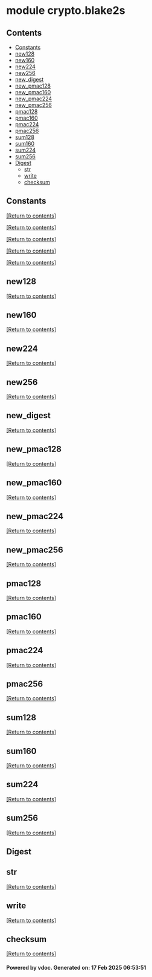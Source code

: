 # module crypto.blake2s


## Contents
- [Constants](#Constants)
- [new128](#new128)
- [new160](#new160)
- [new224](#new224)
- [new256](#new256)
- [new_digest](#new_digest)
- [new_pmac128](#new_pmac128)
- [new_pmac160](#new_pmac160)
- [new_pmac224](#new_pmac224)
- [new_pmac256](#new_pmac256)
- [pmac128](#pmac128)
- [pmac160](#pmac160)
- [pmac224](#pmac224)
- [pmac256](#pmac256)
- [sum128](#sum128)
- [sum160](#sum160)
- [sum224](#sum224)
- [sum256](#sum256)
- [Digest](#Digest)
  - [str](#str)
  - [write](#write)
  - [checksum](#checksum)

## Constants
[[Return to contents]](#Contents)

[[Return to contents]](#Contents)

[[Return to contents]](#Contents)

[[Return to contents]](#Contents)

[[Return to contents]](#Contents)

## new128
[[Return to contents]](#Contents)

## new160
[[Return to contents]](#Contents)

## new224
[[Return to contents]](#Contents)

## new256
[[Return to contents]](#Contents)

## new_digest
[[Return to contents]](#Contents)

## new_pmac128
[[Return to contents]](#Contents)

## new_pmac160
[[Return to contents]](#Contents)

## new_pmac224
[[Return to contents]](#Contents)

## new_pmac256
[[Return to contents]](#Contents)

## pmac128
[[Return to contents]](#Contents)

## pmac160
[[Return to contents]](#Contents)

## pmac224
[[Return to contents]](#Contents)

## pmac256
[[Return to contents]](#Contents)

## sum128
[[Return to contents]](#Contents)

## sum160
[[Return to contents]](#Contents)

## sum224
[[Return to contents]](#Contents)

## sum256
[[Return to contents]](#Contents)

## Digest
## str
[[Return to contents]](#Contents)

## write
[[Return to contents]](#Contents)

## checksum
[[Return to contents]](#Contents)

#### Powered by vdoc. Generated on: 17 Feb 2025 06:53:51
